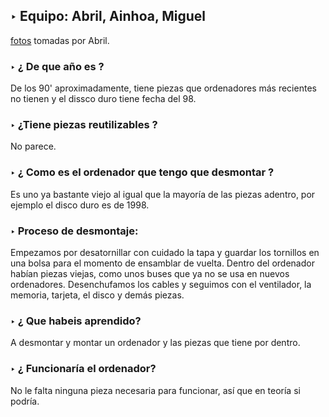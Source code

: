 ## ‣ Equipo: Abril, Ainhoa, Miguel

[fotos](https://drive.google.com/drive/folders/1AA5hYqN4SfAwjqkQx5kPbGK2YuL8jL2i) tomadas por Abril.

### ‣ ¿ De que año es ?

De los 90' aproximadamente, tiene piezas que ordenadores más recientes no tienen y el dissco duro tiene fecha del 98.

### ‣  ¿Tiene piezas reutilizables ?
No parece.

### ‣ ¿ Como es el ordenador que tengo que desmontar ?

Es uno ya bastante viejo al igual que la mayoría de las piezas adentro, por ejemplo el disco duro es de 1998.

### ‣ Proceso de desmontaje:

Empezamos por desatornillar con cuidado la tapa y guardar los tornillos en una bolsa para el momento de ensamblar de vuelta. 
Dentro del ordenador habían piezas viejas, como unos buses que ya no se usa en nuevos ordenadores. Desenchufamos los cables y seguimos con el ventilador, la memoria, tarjeta, el disco y demás piezas.

### ‣ ¿ Que habeis aprendido?

A desmontar y montar un ordenador y las piezas que tiene por dentro.

### ‣ ¿ Funcionaría el ordenador?
No le falta ninguna pieza necesaria para funcionar, así que en teoría si podría. 


